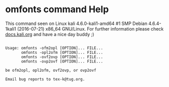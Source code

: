# omfonts command Help
 
 This command seen on Linux kali 4.6.0-kali1-amd64 #1 SMP Debian 4.6.4-1kali1 (2016-07-21) x86_64 GNU/Linux. For further information please check [docs.kali.org](docs.kali.org) and have a nice day buddy ;) 

~~~

Usage: omfonts -ofm2opl [OPTION]... FILE...
       omfonts -opl2ofm [OPTION]... FILE...
       omfonts -ovf2ovp [OPTION]... FILE...
       omfonts -ovp2ovf [OPTION]... FILE...

be ofm2opl, opl2ofm, ovf2ovp, or ovp2ovf

Email bug reports to tex-k@tug.org.

~~~
